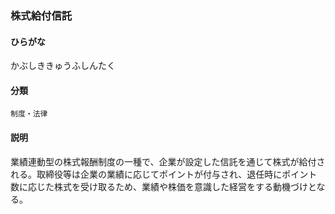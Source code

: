 <div style="display:none;">

## [あ行](securities-terms?id=あ行)
## [か行](securities-terms?id=か行)

</div>

### 株式給付信託

#### ひらがな

かぶしききゅうふしんたく

#### 分類

`制度・法律`

#### 説明

業績連動型の株式報酬制度の一種で、企業が設定した信託を通じて株式が給付される。取締役等は企業の業績に応じてポイントが付与され、退任時にポイント数に応じた株式を受け取るため、業績や株価を意識した経営をする動機づけとなる。

<div style="display:none;">

## [さ行](securities-terms?id=さ行)
## [た行](securities-terms?id=た行)
## [な行](securities-terms?id=な行)
## [は行](securities-terms?id=は行)
## [ま行](securities-terms?id=ま行)
## [や行](securities-terms?id=や行)
## [ら行](securities-terms?id=ら行)
## [わ行](securities-terms?id=わ行)
## [英数字・記号](securities-terms?id=英数字・記号)

</div>

